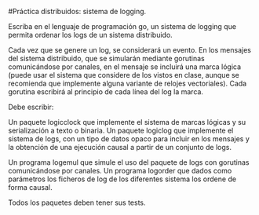 #Práctica distribuidos: sistema de logging.

Escriba en el lenguaje de programación go, un sistema de logging que permita ordenar los logs de un sistema distribuido.

Cada vez que se genere un log, se considerará un evento. En los mensajes del sistema
distribuido, que se simularán mediante gorutinas comunicándose por canales, en el mensaje se
incluirá una marca lógica (puede usar el sistema que considere de los vistos en clase, aunque
se recomienda que implemente alguna variante de relojes vectoriales).
Cada gorutina escribirá al principio de cada línea del log la marca.

Debe escribir:

Un paquete logicclock que implemente el sistema de marcas lógicas y su serialización a texto o binaria.
Un paquete logiclog que implemente el sistema de logs, con un tipo de datos opaco para incluir en
los mensajes y la obtención de una ejecución causal a partir de un conjunto de logs.

Un programa logemul que simule el uso del paquete de logs con gorutinas comunicándose por canales.
Un programa logorder que dados como parámetros los ficheros de log de los diferentes sistema los ordene de forma causal.

Todos los paquetes deben tener sus tests.
